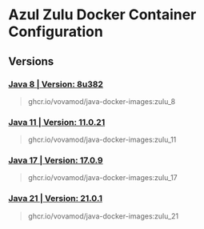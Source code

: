 # Azul Zulu Docker Container Configuration

## Versions

### [Java 8 | Version: 8u382](https://github.com/vovamod/java-docker-images/tree/main/Azul%20Zulu/11)
> ghcr.io/vovamod/java-docker-images:zulu_8

### [Java 11 | Version: 11.0.21](https://github.com/vovamod/java-docker-images/tree/main/Azul%20Zulu/11)
> ghcr.io/vovamod/java-docker-images:zulu_11

### [Java 17 | Version: 17.0.9](https://github.com/vovamod/java-docker-images/tree/main/Azul%20Zulu/17)
> ghcr.io/vovamod/java-docker-images:zulu_17

### [Java 21 | Version: 21.0.1](https://github.com/vovamod/java-docker-images/tree/main/Azul%20Zulu/21)
> ghcr.io/vovamod/java-docker-images:zulu_21
